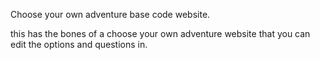 Choose your own adventure base code website.

this has the bones of a choose your own adventure website that you can edit the options and questions in.
